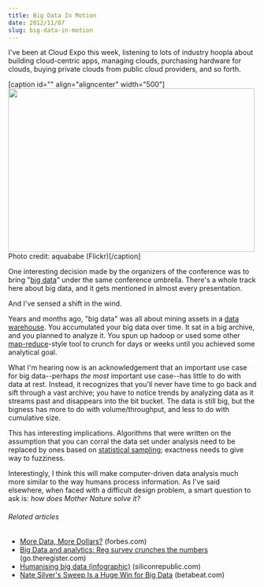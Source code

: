 ```yaml
---
title: Big Data In Motion
date: 2012/11/07
slug: big-data-in-motion
---
```


I've been at Cloud Expo this week, listening to lots of industry hoopla about building cloud-centric apps, managing clouds, purchasing hardware for clouds, buying private clouds from public cloud providers, and so forth.

[caption id="" align="aligncenter" width="500"]<a href="http://www.flickr.com/photos/islandgal/5247181522/"><img alt="" src="http://farm6.staticflickr.com/5283/5247181522_d9884b37ac.jpg" height="332" width="500" /></a> Photo credit: aquababe (Flickr)[/caption]

One interesting decision made by the organizers of the conference was to bring "<a class="zem_slink" title="Big data" href="http://en.wikipedia.org/wiki/Big_data" target="_blank" rel="wikipedia">big data</a>" under the same conference umbrella. There's a whole track here about big data, and it gets mentioned in almost every presentation.

And I've sensed a shift in the wind.

Years and months ago, "big data" was all about mining assets in a <a class="zem_slink" title="Data warehouse" href="http://en.wikipedia.org/wiki/Data_warehouse" target="_blank" rel="wikipedia">data warehouse</a>. You accumulated your big data over time. It sat in a big archive, and you planned to analyze it. You spun up hadoop or used some other <a class="zem_slink" title="MapReduce" href="http://en.wikipedia.org/wiki/MapReduce" target="_blank" rel="wikipedia">map-reduce</a>-style tool to crunch for days or weeks until you achieved some analytical goal.

What I'm hearing now is an acknowledgement that an important use case for big data--perhaps <em>the most</em> important use case--has little to do with data at rest. Instead, it recognizes that you'll never have time to go back and sift through a vast archive; you have to notice trends by analyzing data as it streams past and disappears into the bit bucket. The data is still big, but the bigness has more to do with volume/throughput, and less to do with cumulative size.

This has interesting implications. Algorithms that were written on the assumption that you can corral the data set under analysis need to be replaced by ones based on <a class="zem_slink" title="Sampling (statistics)" href="http://en.wikipedia.org/wiki/Sampling_%28statistics%29" target="_blank" rel="wikipedia">statistical sampling</a>; exactness needs to give way to fuzziness.

Interestingly, I think this will make computer-driven data analysis much more similar to the way humans process information. As I've said elsewhere, when faced with a difficult design problem, a smart question to ask is: <em>how does Mother Nature solve it?</em>
<h6 class="zemanta-related-title" style="font-size:1em;">Related articles</h6>
<ul class="zemanta-article-ul">
	<li class="zemanta-article-ul-li"><a href="http://www.forbes.com/sites/tomtaulli/2012/11/06/more-data-more-dollars/" target="_blank">More Data, More Dollars?</a> (forbes.com)</li>
	<li class="zemanta-article-ul-li"><a href="http://go.theregister.com/feed/www.theregister.co.uk/2012/11/07/big_data_analytics/" target="_blank">Big Data and analytics: Reg survey crunches the numbers</a> (go.theregister.com)</li>
	<li class="zemanta-article-ul-li"><a href="http://www.siliconrepublic.com/strategy/item/29971-humanising-big-data-infogr" target="_blank">Humanising big data (infographic)</a> (siliconrepublic.com)</li>
	<li class="zemanta-article-ul-li"><a href="http://arnoldit.com/wordpress/2012/11/07/polyspot-delivers-insights-and-information-from-raw-data/" target="_blank"><a href="http://betabeat.com/2012/11/nate-silver-predicton-sweep-presidential-election-huge-win-big-data/" target="_blank">Nate Silver's Sweep Is a Huge Win for Big Data</a> (betabeat.com)</a></li>
</ul>